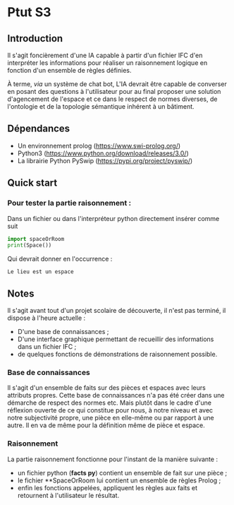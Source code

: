 # Ptut S3

## Introduction

Il s'agit foncièrement d'une IA capable à partir d'un fichier IFC d'en interpréter les informations pour réaliser un raisonnement logique en fonction d'un ensemble de règles définies.

À terme, *via* un système de chat bot, L'IA devrait être capable de converser en posant des questions à l'utilisateur pour au final proposer une solution d'agencement de l'espace et ce dans le respect de normes diverses, de l'ontologie et de la topologie sémantique inhérent à un bâtiment.

## Dépendances

- Un environnement prolog (https://www.swi-prolog.org/)
- Python3 (https://www.python.org/download/releases/3.0/)
- La librairie Python PySwip (https://pypi.org/project/pyswip/)

## Quick start

### Pour tester la partie raisonnement : 

Dans un fichier ou dans l'interpréteur python directement insérer comme suit 

```python
import spaceOrRoom
print(Space()) 
```

Qui devrait donner en l'occurrence : 
```
Le lieu est un espace
```
## Notes

Il s'agit avant tout d'un projet scolaire de découverte, il n'est pas terminé, il dispose à l'heure actuelle :

- D'une base de connaissances ;
- D'une interface graphique permettant de recueillir des informations dans un fichier IFC ; 
- de quelques fonctions de démonstrations de raisonnement possible.

### Base de connaissances

Il s'agit d'un ensemble de faits sur des pièces et espaces avec leurs attributs propres. Cette base de connaissances n'a pas été créer dans une démarche de respect des normes etc. Mais plutôt dans le cadre d'une réflexion ouverte de ce qui constitue pour nous, à notre niveau et avec notre subjectivité propre, une pièce en elle-même ou par rapport à une autre. Il en va de même pour la définition même de pièce et espace.

### Raisonnement 

La partie raisonnement fonctionne pour l'instant de la manière suivante :

- un fichier python (**facts py**) contient un ensemble de fait sur une pièce ;
- le fichier **SpaceOrRoom lui contient un ensemble de règles Prolog ; 
- enfin les fonctions appelées, appliquent les règles aux faits et retournent à l'utilisateur le résultat.

